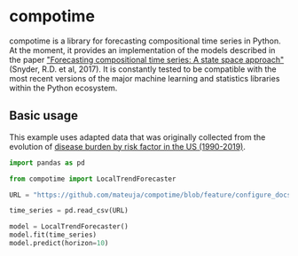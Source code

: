 # compotime

compotime is a library for forecasting compositional time series in Python. At the moment, it provides an implementation of the models described in the paper ["Forecasting compositional time series: A state space approach"](https://isidl.com/wp-content/uploads/2017/06/E4001-ISIDL.pdf) (Snyder, R.D. et al, 2017). It is constantly tested to be compatible with the most recent versions of the major machine learning and statistics libraries within the Python ecosystem.

## Basic usage

This example uses adapted data that was originally collected from the
evolution of [disease burden by risk factor in the US (1990-2019)](https://ourworldindata.org/grapher/disease-burden-by-risk-factor?time=earliest..latest&country=~USA).

```python
import pandas as pd

from compotime import LocalTrendForecaster

URL = "https://github.com/mateuja/compotime/blob/feature/configure_docs/examples/data/dbrf.csv"

time_series = pd.read_csv(URL)

model = LocalTrendForecaster()
model.fit(time_series)
model.predict(horizon=10)
```

